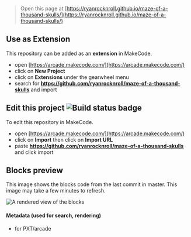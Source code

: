  


> Open this page at [https://ryanrocknroll.github.io/maze-of-a-thousand-skulls/](https://ryanrocknroll.github.io/maze-of-a-thousand-skulls/)

## Use as Extension

This repository can be added as an **extension** in MakeCode.

* open [https://arcade.makecode.com/](https://arcade.makecode.com/)
* click on **New Project**
* click on **Extensions** under the gearwheel menu
* search for **https://github.com/ryanrocknroll/maze-of-a-thousand-skulls** and import

## Edit this project ![Build status badge](https://github.com/ryanrocknroll/maze-of-a-thousand-skulls/workflows/MakeCode/badge.svg)

To edit this repository in MakeCode.

* open [https://arcade.makecode.com/](https://arcade.makecode.com/)
* click on **Import** then click on **Import URL**
* paste **https://github.com/ryanrocknroll/maze-of-a-thousand-skulls** and click import

## Blocks preview

This image shows the blocks code from the last commit in master.
This image may take a few minutes to refresh.

![A rendered view of the blocks](https://github.com/ryanrocknroll/maze-of-a-thousand-skulls/raw/master/.github/makecode/blocks.png)

#### Metadata (used for search, rendering)

* for PXT/arcade
<script src="https://makecode.com/gh-pages-embed.js"></script><script>makeCodeRender("{{ site.makecode.home_url }}", "{{ site.github.owner_name }}/{{ site.github.repository_name }}");</script>
